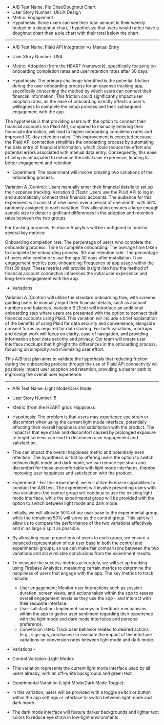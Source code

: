 - A/B Test Name: Pie Chat/Doughnut Chart
- User Story Number: UI/UX Design
- Metric: Engagement
- Hypothesis: Since users can see their total amount in their weekly budget in a doughnut chart, I hypothesize that users would rather have a doughnut chart than a pie chart with their total below the chart.
- - - -
- A/B Test Name: Plaid API Integration vs Manual Entry
- User Story Number: US4
- Metric:  Adoption (from the HEART framework), specifically focusing on onboarding completion rates and user retention rates after 30 days.

- Hypothesis:
The primary challenge identified is the potential friction during the user onboarding process for an expense tracking app, specifically concerning the method by which users can connect their financial information. This friction could significantly impact user adoption rates, as the ease of onboarding directly affects a user's willingness to complete the setup process and their subsequent engagement with the app.

The hypothesis is that providing users with the option to connect their financial accounts via Plaid API, compared to manually entering their financial information, will lead to higher onboarding completion rates and improved 30-day retention rates. This improvement is expected because the Plaid API connection simplifies the onboarding process by automating the data entry of financial information, which could reduce the effort and potential errors associated with manual data entry. Consequently, this ease of setup is anticipated to enhance the initial user experience, leading to better engagement and retention.


- Experiment:
The experiment will involve creating two variations of the onboarding process:

Variation A (Control): Users manually enter their financial details to set up their expense tracking.
Variation B (Test): Users use the Plaid API to log in and automatically connect their financial accounts.
The audience for this experiment will consist of new users over a period of one month, with 50% randomly assigned to each variation. This allocation ensures a large enough sample size to detect significant differences in the adoption and retention rates between the two groups.

For tracking purposes, Firebase Analytics will be configured to monitor several key metrics:

Onboarding completion rate: The percentage of users who complete the onboarding process.
Time to complete onboarding: The average time taken to complete the onboarding process.
30-day retention rate: The percentage of users who continue to use the app 30 days after installation.
User engagement metrics post-onboarding: Frequency of app usage within the first 30 days.
These metrics will provide insight into how the method of financial account connection influences the initial user experience and long-term engagement with the app.

- Variations:

Variation A (Control) will utilize the standard onboarding flow, with screens guiding users to manually input their financial details, such as account numbers and balances.
Variation B (Test) will introduce an additional onboarding step where users are presented with the option to connect their financial accounts using Plaid. This variation will include a brief explanation of the benefits of using Plaid for data security and convenience, alongside consent forms as required for data sharing.
For both variations, mockups and design work will focus on clarity, ease of navigation, and providing information about data security and privacy. Our team will create user interface mockups that highlight the differences in the onboarding process, focusing on simplicity and minimizing user effort.

This A/B test plan aims to validate the hypothesis that reducing friction during the onboarding process through the use of Plaid API connectivity will positively impact user adoption and retention, providing a clearer path to improving the overall user experience.
- - - -


- A/B Test Name: Light Mode/Dark Mode
- User Story Number: 5
- Metric (from the HEART grid): Happiness
- Hypothesis: The problem is that users may experience eye strain or discomfort when using the current light mode interface, potentially affecting their overall happiness and satisfaction with the product. The impact is that eye strain and discomfort caused by prolonged exposure to bright screens can lead to decreased user engagement and satisfaction.

- This can impact the overall happiness metric and potentially even retention. The hypothesis is that by offering users the option to switch between light mode and dark mode, we can reduce eye strain and discomfort for those uncomfortable with light mode interfaces, thereby improving user happiness and satisfaction with the product.

- Experiment - For this experiment, we will utilize Firebase capabilities to conduct the A/B test. The experiment will involve presenting users with two variations: the control group will continue to use the existing light mode interface, while the experimental group will be provided with the option to switch between light mode and dark mode. 

- Initially, we will allocate 50% of our user base to the experimental group, while the remaining 50% will serve as the control group. This split will allow us to compare the performance of the two variations effectively and in as large a split as possible.
- By allocating equal proportions of users to each group, we ensure a balanced representation of our user base in both the control and experimental groups, so we can make fair comparisons between the two variations and draw reliable conclusions from the experiment results.
- To measure the success metrics accurately, we will set up tracking using Firebase Analytics, measuring certain metrics to determine the happiness of users that engage with the app. The key metrics to track include:
  - User engagement: Monitor user interactions such as session duration, screen views, and actions taken within the app to assess overall engagement levels as they use the app - and interact with their requisite interface.
  - User satisfaction: Implement surveys or feedback mechanisms within the app to gather user sentiment regarding their experience with the light mode and dark mode interfaces and personal preference.
  - Conversion rates: Track user behavior related to desired actions (e.g., sign-ups, purchases) to evaluate the impact of the interface variations on conversion rates between light mode and dark mode.

- Variations -
- Control Variation (Light Mode):
- This variation represents the current light mode interface used by all users already, with an off-white background and green text.
- Experimental Variation (Light Mode/Dark Mode Toggle):
- In this variation, users will be provided with a toggle switch or button within the app settings or interface to switch between light mode and dark mode.
- The dark mode interface will feature darker backgrounds and lighter text colors to reduce eye strain in low-light environments.

